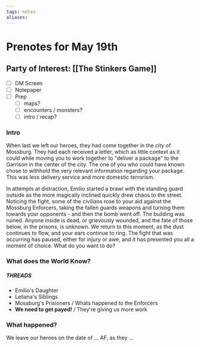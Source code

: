 ```yaml
---
tags: notes
aliases:
---
```


# Prenotes for May 19th
## Party of Interest: [[The Stinkers Game]]
- [ ] DM Screen
- [ ] Notepaper
- [ ] Prep
	- [ ] maps?
	- [ ] encounters / monsters?
	- [ ] intro / recap?

### Intro

When last we left our heroes, they had come together in the city of Mossburg. They had each received a letter, which as little context as it could while moving you to work together to "deliver a package" to the Garrison in the center of the city. The one of you who could have known chose to withhold the very relevant information regarding your package. This was less delivery service and more domestic terrorism.

In attempts at distraction, Emilio started a brawl with the standing guard outside as the more magically inclined quickly drew chaos to the street. Noticing the fight, some of the civilians rose to your aid against the Mossburg Enforcers, taking the fallen guards weapons and turning them towards your opponents - and then the bomb went off. The building was ruined. Anyone inside is dead, or grievously wounded, and the fate of those below, in the prisons, is unknown. We return to this moment, as the dust continues to flow, and your ears continue to ring. The fight that was occurring has paused, either for injury or awe, and it has presented you all a moment of choice. What do you want to do? 

### What does the World Know?
##### THREADS
- Emilio's Daughter
- Leliana's Siblings
- Mossburg's Prisioners / Whats happened to the Enforcers
- **We need to get payed!** / They're giving us more work

### What happened?


We leave our heroes on the date of ... AF, as they ...